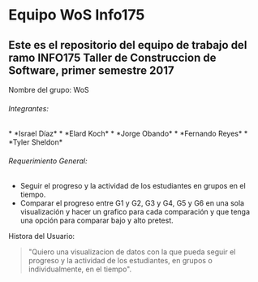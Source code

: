 <h1>Equipo WoS Info175 </h1>

<h2>Este es el repositorio del equipo de trabajo del ramo INFO175 Taller de Construccion de Software, primer semestre 2017 </h2>

Nombre del grupo: WoS

 <h6>Integrantes: 	</h6> 
	* *Israel Díaz*
	* *Elard Koch*
 	* *Jorge Obando*
 	* *Fernando Reyes*
 	* *Tyler Sheldon*

<h6>Requerimiento General: </h6>

* Seguir el progreso y la actividad de los estudiantes en grupos en el tiempo. 
* Comparar el progreso entre G1 y G2, G3 y G4, G5 y G6 en una sola visualización y hacer un grafico para cada comparación y que tenga una opción para comparar bajo y alto pretest. 

Histora del Usuario: 
  > "Quiero una visualizacion de datos con la que pueda seguir 
  > el progreso y la actividad de los estudiantes, en grupos 
  > o individualmente, en el tiempo".


